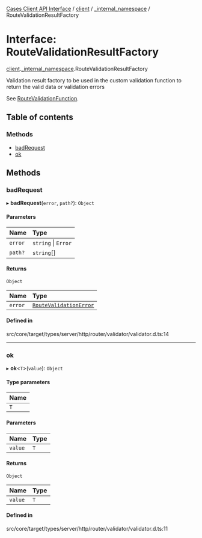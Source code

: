 [Cases Client API Interface](../README.md) / [client](../modules/client.md) / [\_internal\_namespace](../modules/client._internal_namespace.md) / RouteValidationResultFactory

# Interface: RouteValidationResultFactory

[client](../modules/client.md).[_internal_namespace](../modules/client._internal_namespace.md).RouteValidationResultFactory

Validation result factory to be used in the custom validation function to return the valid data or validation errors

See [RouteValidationFunction](../modules/client._internal_namespace.md#routevalidationfunction).

## Table of contents

### Methods

- [badRequest](client._internal_namespace.RouteValidationResultFactory.md#badrequest)
- [ok](client._internal_namespace.RouteValidationResultFactory.md#ok)

## Methods

### badRequest

▸ **badRequest**(`error`, `path?`): `Object`

#### Parameters

| Name | Type |
| :------ | :------ |
| `error` | `string` \| `Error` |
| `path?` | `string`[] |

#### Returns

`Object`

| Name | Type |
| :------ | :------ |
| `error` | [`RouteValidationError`](../classes/client._internal_namespace.RouteValidationError.md) |

#### Defined in

src/core/target/types/server/http/router/validator/validator.d.ts:14

___

### ok

▸ **ok**<`T`\>(`value`): `Object`

#### Type parameters

| Name |
| :------ |
| `T` |

#### Parameters

| Name | Type |
| :------ | :------ |
| `value` | `T` |

#### Returns

`Object`

| Name | Type |
| :------ | :------ |
| `value` | `T` |

#### Defined in

src/core/target/types/server/http/router/validator/validator.d.ts:11
